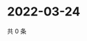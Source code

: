 # 2022-03-24

共 0 条

<!-- BEGIN WEIBO -->
<!-- 最后更新时间 Thu Mar 24 2022 10:47:04 GMT+0800 (China Standard Time) -->

<!-- END WEIBO -->
